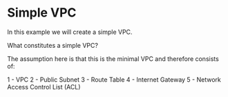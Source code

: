 ﻿# Simple VPC

In this example we will create a simple VPC.

What constitutes a simple VPC?

The assumption here is that this is the minimal VPC and therefore consists of:

1 - VPC
2 - Public Subnet
3 - Route Table
4 - Internet Gateway
5 - Network Access Control List (ACL)
